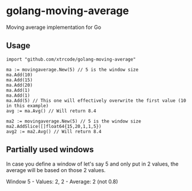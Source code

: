# golang-moving-average
Moving average implementation for Go

## Usage 
```
import "github.com/xtrcode/golang-moving-average"

ma := movingaverage.New(5) // 5 is the window size
ma.Add(10)
ma.Add(15)
ma.Add(20)
ma.Add(1)
ma.Add(1)
ma.Add(5) // This one will effectively overwrite the first value (10 in this example)
avg := ma.Avg() // Will return 8.4

ma2 := movingaverage.New(5) // 5 is the window size
ma2.AddSlice([]float64{15,20,1,1,5})
avg2 := ma2.Avg() // Will return 8.4
```

## Partially used windows
In case you define a window of let's say 5 and only put in 2 values, the average will be based on those 2 values.

Window 5 - Values: 2, 2  - Average: 2 (not 0.8)
